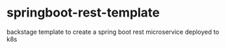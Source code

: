 # springboot-rest-template
backstage template to create a spring boot rest microservice deployed to k8s
